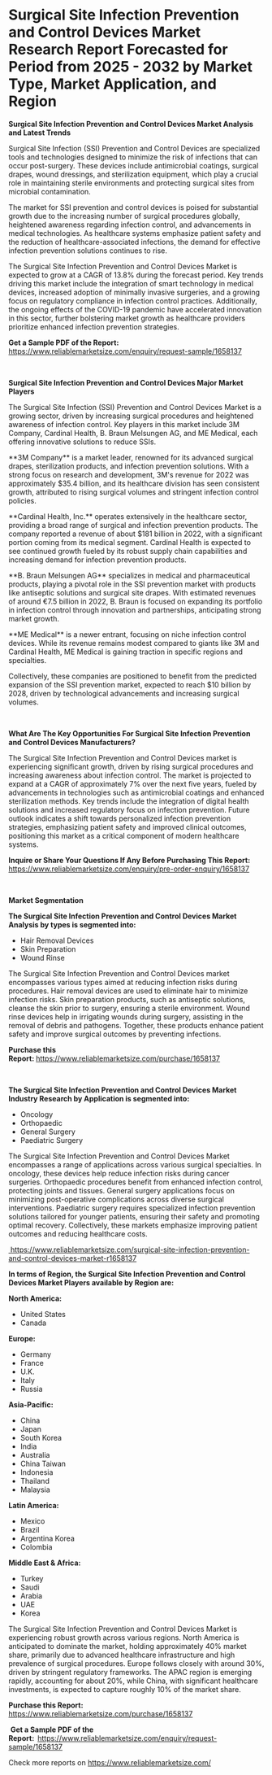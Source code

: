 <p><h1>Surgical Site Infection Prevention and Control Devices Market Research Report Forecasted for Period from 2025 -  2032 by Market Type, Market Application, and Region</h1></p><p><strong>Surgical Site Infection Prevention and Control Devices Market Analysis and Latest Trends</strong></p>
<p><p>Surgical Site Infection (SSI) Prevention and Control Devices are specialized tools and technologies designed to minimize the risk of infections that can occur post-surgery. These devices include antimicrobial coatings, surgical drapes, wound dressings, and sterilization equipment, which play a crucial role in maintaining sterile environments and protecting surgical sites from microbial contamination.</p><p>The market for SSI prevention and control devices is poised for substantial growth due to the increasing number of surgical procedures globally, heightened awareness regarding infection control, and advancements in medical technologies. As healthcare systems emphasize patient safety and the reduction of healthcare-associated infections, the demand for effective infection prevention solutions continues to rise.</p><p>The Surgical Site Infection Prevention and Control Devices Market is expected to grow at a CAGR of 13.8% during the forecast period. Key trends driving this market include the integration of smart technology in medical devices, increased adoption of minimally invasive surgeries, and a growing focus on regulatory compliance in infection control practices. Additionally, the ongoing effects of the COVID-19 pandemic have accelerated innovation in this sector, further bolstering market growth as healthcare providers prioritize enhanced infection prevention strategies.</p></p>
<p><strong>Get a Sample PDF of the Report:&nbsp;</strong> <a href="https://www.reliablemarketsize.com/enquiry/request-sample/1658137?utm_campaign=3099&utm_medium=2&utm_source=Github&utm_content=ia&utm_term=23032025&utm_id=surgical-site-infection-prevention-and-control-devices">https://www.reliablemarketsize.com/enquiry/request-sample/1658137</a></p>
<p>&nbsp;</p>
<p><strong>Surgical Site Infection Prevention and Control Devices Major Market Players</strong></p>
<p><p>The Surgical Site Infection (SSI) Prevention and Control Devices Market is a growing sector, driven by increasing surgical procedures and heightened awareness of infection control. Key players in this market include 3M Company, Cardinal Health, B. Braun Melsungen AG, and ME Medical, each offering innovative solutions to reduce SSIs.</p><p>**3M Company** is a market leader, renowned for its advanced surgical drapes, sterilization products, and infection prevention solutions. With a strong focus on research and development, 3M's revenue for 2022 was approximately $35.4 billion, and its healthcare division has seen consistent growth, attributed to rising surgical volumes and stringent infection control policies.</p><p>**Cardinal Health, Inc.** operates extensively in the healthcare sector, providing a broad range of surgical and infection prevention products. The company reported a revenue of about $181 billion in 2022, with a significant portion coming from its medical segment. Cardinal Health is expected to see continued growth fueled by its robust supply chain capabilities and increasing demand for infection prevention products.</p><p>**B. Braun Melsungen AG** specializes in medical and pharmaceutical products, playing a pivotal role in the SSI prevention market with products like antiseptic solutions and surgical site drapes. With estimated revenues of around €7.5 billion in 2022, B. Braun is focused on expanding its portfolio in infection control through innovation and partnerships, anticipating strong market growth.</p><p>**ME Medical** is a newer entrant, focusing on niche infection control devices. While its revenue remains modest compared to giants like 3M and Cardinal Health, ME Medical is gaining traction in specific regions and specialties.</p><p>Collectively, these companies are positioned to benefit from the predicted expansion of the SSI prevention market, expected to reach $10 billion by 2028, driven by technological advancements and increasing surgical volumes.</p></p>
<p>&nbsp;</p>
<p><strong>What Are The Key Opportunities For Surgical Site Infection Prevention and Control Devices Manufacturers?</strong></p>
<p><p>The Surgical Site Infection Prevention and Control Devices market is experiencing significant growth, driven by rising surgical procedures and increasing awareness about infection control. The market is projected to expand at a CAGR of approximately 7% over the next five years, fueled by advancements in technologies such as antimicrobial coatings and enhanced sterilization methods. Key trends include the integration of digital health solutions and increased regulatory focus on infection prevention. Future outlook indicates a shift towards personalized infection prevention strategies, emphasizing patient safety and improved clinical outcomes, positioning this market as a critical component of modern healthcare systems.</p></p>
<p><strong>Inquire or Share Your Questions If Any Before Purchasing This Report:</strong> <a href="https://www.reliablemarketsize.com/enquiry/pre-order-enquiry/1658137?utm_campaign=3099&utm_medium=2&utm_source=Github&utm_content=ia&utm_term=23032025&utm_id=surgical-site-infection-prevention-and-control-devices">https://www.reliablemarketsize.com/enquiry/pre-order-enquiry/1658137</a></p>
<p>&nbsp;</p>
<p><strong>Market Segmentation</strong></p>
<p><strong>The Surgical Site Infection Prevention and Control Devices Market Analysis by types is segmented into:</strong></p>
<p><ul><li>Hair Removal Devices</li><li>Skin Preparation</li><li>Wound Rinse</li></ul></p>
<p><p>The Surgical Site Infection Prevention and Control Devices market encompasses various types aimed at reducing infection risks during procedures. Hair removal devices are used to eliminate hair to minimize infection risks. Skin preparation products, such as antiseptic solutions, cleanse the skin prior to surgery, ensuring a sterile environment. Wound rinse devices help in irrigating wounds during surgery, assisting in the removal of debris and pathogens. Together, these products enhance patient safety and improve surgical outcomes by preventing infections.</p></p>
<p><strong>Purchase this Report:&nbsp;</strong><a href="https://www.reliablemarketsize.com/purchase/1658137?utm_campaign=3099&utm_medium=2&utm_source=Github&utm_content=ia&utm_term=23032025&utm_id=surgical-site-infection-prevention-and-control-devices">https://www.reliablemarketsize.com/purchase/1658137</a></p>
<p>&nbsp;</p>
<p><strong>The Surgical Site Infection Prevention and Control Devices Market Industry Research by Application is segmented into:</strong></p>
<p><ul><li>Oncology</li><li>Orthopaedic</li><li>General Surgery</li><li>Paediatric Surgery</li></ul></p>
<p><p>The Surgical Site Infection Prevention and Control Devices Market encompasses a range of applications across various surgical specialties. In oncology, these devices help reduce infection risks during cancer surgeries. Orthopaedic procedures benefit from enhanced infection control, protecting joints and tissues. General surgery applications focus on minimizing post-operative complications across diverse surgical interventions. Paediatric surgery requires specialized infection prevention solutions tailored for younger patients, ensuring their safety and promoting optimal recovery. Collectively, these markets emphasize improving patient outcomes and reducing healthcare costs.</p></p>
<p><a href="https://www.reliablemarketsize.com/surgical-site-infection-prevention-and-control-devices-market-r1658137?utm_campaign=3099&utm_medium=2&utm_source=Github&utm_content=ia&utm_term=23032025&utm_id=surgical-site-infection-prevention-and-control-devices">&nbsp;https://www.reliablemarketsize.com/surgical-site-infection-prevention-and-control-devices-market-r1658137</a></p>
<p><strong>In terms of Region, the Surgical Site Infection Prevention and Control Devices Market Players available by Region are:</strong></p>
<p>
    <p> <strong> North America: </strong>
        <ul>
            <li>United States</li>
            <li>Canada</li>
        </ul>
        </p> 
    <p> <strong> Europe: </strong>
        <ul>
            <li>Germany</li>
            <li>France</li>
            <li>U.K.</li>
            <li>Italy</li>
            <li>Russia</li>
        </ul>
        </p> 
    <p> <strong> Asia-Pacific: </strong>
        <ul>
            <li>China</li>
            <li>Japan</li>
            <li>South Korea</li>
            <li>India</li>
            <li>Australia</li>
            <li>China Taiwan</li>
            <li>Indonesia</li>
            <li>Thailand</li>
            <li>Malaysia</li>
        </ul>
        </p> 
    <p> <strong> Latin America: </strong>
        <ul>
            <li>Mexico</li>
            <li>Brazil</li>
            <li>Argentina Korea</li>
            <li>Colombia</li>
        </ul>
        </p> 
    <p> <strong> Middle East & Africa: </strong>
        <ul>
            <li>Turkey</li>
            <li>Saudi</li>
            <li>Arabia</li>
            <li>UAE</li>
            <li>Korea</li>
        </ul>
    </p>
    </p>
<p><p>The Surgical Site Infection Prevention and Control Devices Market is experiencing robust growth across various regions. North America is anticipated to dominate the market, holding approximately 40% market share, primarily due to advanced healthcare infrastructure and high prevalence of surgical procedures. Europe follows closely with around 30%, driven by stringent regulatory frameworks. The APAC region is emerging rapidly, accounting for about 20%, while China, with significant healthcare investments, is expected to capture roughly 10% of the market share.</p></p>
<p><strong>Purchase this Report: </strong><a href="https://www.reliablemarketsize.com/purchase/1658137?utm_campaign=3099&utm_medium=2&utm_source=Github&utm_content=ia&utm_term=23032025&utm_id=surgical-site-infection-prevention-and-control-devices">https://www.reliablemarketsize.com/purchase/1658137</a></p>
<p>&nbsp;<strong>Get a Sample PDF of the Report:&nbsp;&nbsp;</strong><a href="https://www.reliablemarketsize.com/enquiry/request-sample/1658137?utm_campaign=3099&utm_medium=2&utm_source=Github&utm_content=ia&utm_term=23032025&utm_id=surgical-site-infection-prevention-and-control-devices">https://www.reliablemarketsize.com/enquiry/request-sample/1658137</a></p>
<p><strong></strong></p>
<p>Check more reports on <a href="https://www.reliablemarketsize.com/?utm_campaign=3099&utm_medium=2&utm_source=Github&utm_content=ia&utm_term=23032025&utm_id=surgical-site-infection-prevention-and-control-devices">https://www.reliablemarketsize.com/</a></p>